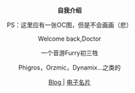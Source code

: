 <div align=center>
  <b>自我介绍</b>

  PS：这里应有一张OC图，但是不会画画（悲）

  Welcome back,Doctor
  
  一个音游Furry初三牲

  Phigros，Orzmic，Dynamix...之类的

  <a href="https://blog.lanqed.top">
    Blog
  </a>
  |
  <a href="https://lanqed.top">
    电子名片
  </a>
</div>
